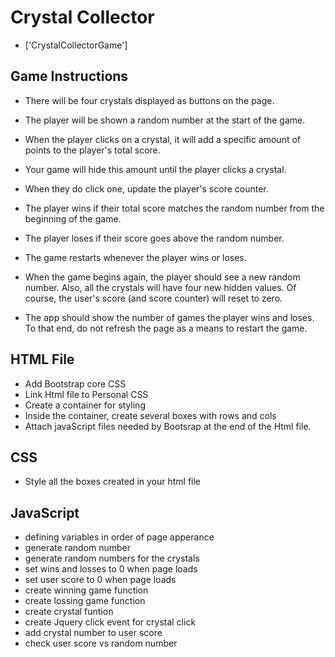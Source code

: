 # Crystal Collector



* ['CrystalCollectorGame']

## Game Instructions

* There will be four crystals displayed as buttons on the page.
* The player will be shown a random number at the start of the game.

* When the player clicks on a crystal, it will add a specific amount of points to the player's total score. 


* Your game will hide this amount until the player clicks a crystal.
* When they do click one, update the player's score counter.


* The player wins if their total score matches the random number from the beginning of the game.
* The player loses if their score goes above the random number.

* The game restarts whenever the player wins or loses.


* When the game begins again, the player should see a new random number. Also, all the crystals will have four new hidden values. Of course, the user's score (and score counter) will reset to zero.


* The app should show the number of games the player wins and loses. To that end, do not refresh the page as a means to restart the game.

## HTML File

* Add Bootstrap core CSS 
* Link Html file to Personal CSS
* Create a container for styling
* Inside the container, create several boxes with rows and cols 
* Attach javaScript files needed by Bootsrap at the end of the Html file.

## CSS

* Style all the boxes created in your html file

## JavaScript

* defining variables in order of page apperance
* generate random number
* generate random numbers for the crystals
* set wins and losses to 0 when page loads
* set user score to 0 when page loads
* create winning game function
* create lossing game function
* create crystal funtion
* create Jquery click event for crystal click
* add crystal number to user score
* check user score vs random number
